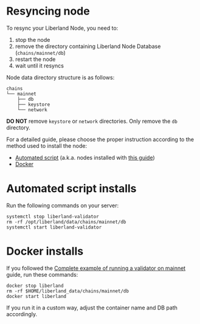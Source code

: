 # Resyncing node

To resync your Liberland Node, you need to:
1. stop the node
2. remove the directory containing Liberland Node Database (`chains/mainnet/db`)
3. restart the node
4. wait until it resyncs

Node data directory structure is as follows:

```
chains
└── mainnet
    ├── db
    ├── keystore
    └── network
```

**DO NOT** remove `keystore` or `network` directories. Only remove the `db` directory.

For a detailed guide, please choose the proper instruction according to the method used to install the node:

* [Automated script](#automated-script-installs) (a.k.a. nodes installed with [this guide](./run-a-validator.md#option-1-automatic-script))
* [Docker](#docker-installs)


# Automated script installs

Run the following commands on your server:

```
systemctl stop liberland-validator
rm -rf /opt/liberland/data/chains/mainnet/db
systemctl start liberland-validator
```

# Docker installs

If you followed the [Complete example of running a validator on mainnet](../dev/docker.md) guide, run these commands:

```
docker stop liberland
rm -rf $HOME/liberland_data/chains/mainnet/db
docker start liberland
```

If you run it in a custom way, adjust the container name and DB path accordingly.